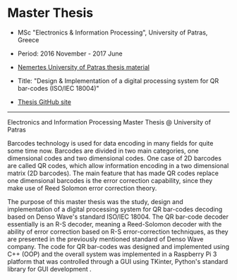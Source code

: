 # Master Thesis 
 
- MSc "Electronics & Information Processing", University of Patras, Greece

- Period: 2016 November - 2017 June

- [Nemertes University of Patras thesis material](http://nemertes.lis.upatras.gr/jspui/handle/10889/10691)

- Title: "Design &amp; Implementation of a digital processing system for QR bar-codes (ISO/IEC 18004)"

- [Thesis GitHub site](https://dimkatsi91.github.io/Master-Thesis/) 

-----------------------------------------------------------------------------------------------------------------------------
Electronics and Information Processing Master Thesis @ University of Patras

Barcodes technology is used for data encoding in many fields for quite some time now. Barcodes are divided in two main categories, 
one dimensional codes and two dimensional codes. One case of 2D barcodes are called QR codes, which allow information encoding in 
a two dimensional matrix (2D barcodes). The main feature that has made QR codes replace one dimensional barcodes is the error
correction capability, since they make use of Reed Solomon error correction theory. 

The purpose of this master thesis was the study, design and implementation of a digital processing system for QR bar-codes
decoding based on Denso Wave's standard ISO/IEC 18004. The QR bar-code decoder essentially is an R-S decoder, meaning a 
Reed-Solomon decoder with the ability of error correction based on R-S error-correction techniques, as they are presented 
in the previously mentioned standard of Denso Wave company. The code for QR bar-codes was designed and implemented using C++ 
(OOP) and the overall system was implemented in a Raspberry Pi 3 platform that was controlled through a GUI using TKinter, 
Python's standard library for GUI development .
